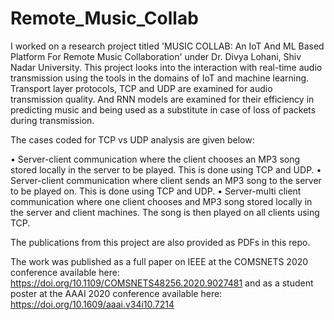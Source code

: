 # Remote_Music_Collab
I worked on a research project titled 'MUSIC COLLAB: An IoT And ML Based Platform For Remote Music Collaboration' under Dr. Divya Lohani, Shiv Nadar University. 
This project looks into the interaction with real-time audio transmission using the tools in the domains of IoT and machine learning.
Transport layer protocols, TCP and UDP are examined for audio transmission quality. And RNN models are examined for their efficiency in predicting music and being
used as a substitute in case of loss of packets during transmission.

 The cases coded for TCP vs UDP analysis are given below:
 
• Server-client communication where the client chooses
an MP3 song stored locally in the server to be played.
This is done using TCP and UDP.
• Server-client communication where client sends an MP3
song to the server to be played on. This is done using
TCP and UDP.
• Server-multi client communication where one client
chooses and MP3 song stored locally in the server and
client machines. The song is then played on all clients
using TCP. 

The publications from this project are also provided as PDFs in this repo.

The work was published as a full paper on IEEE at the COMSNETS 2020 conference available here: https://doi.org/10.1109/COMSNETS48256.2020.9027481
and as a student poster at the AAAI 2020 conference available here: https://doi.org/10.1609/aaai.v34i10.7214
